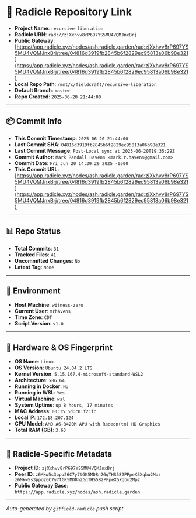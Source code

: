 # 🔗 Radicle Repository Link

- **Project Name**: `recursive-liberation`
- **Radicle URN**: `rad://zjXxhvv8rP697YS5MU4VQMJnxBrj`
- **Public Gateway**: [https://app.radicle.xyz/nodes/ash.radicle.garden/rad:zjXxhvv8rP697YS5MU4VQMJnxBrj/tree/04816d3919fb2845b6f2829ec95813a06b98e321](https://app.radicle.xyz/nodes/ash.radicle.garden/rad:zjXxhvv8rP697YS5MU4VQMJnxBrj/tree/04816d3919fb2845b6f2829ec95813a06b98e321)
- **Local Repo Path**: `/mnt/c/fieldcraft/recursive-liberation`
- **Default Branch**: `master`
- **Repo Created**: `2025-06-20 21:44:00`

---

## 📦 Commit Info

- **This Commit Timestamp**: `2025-06-20 21:44:00`
- **Last Commit SHA**: `04816d3919fb2845b6f2829ec95813a06b98e321`
- **Last Commit Message**: `Post-Local sync at 2025-06-20T19:35:29Z`
- **Commit Author**: `Mark Randall Havens <mark.r.havens@gmail.com>`
- **Commit Date**: `Fri Jun 20 14:39:29 2025 -0500`
- **This Commit URL**: [https://app.radicle.xyz/nodes/ash.radicle.garden/rad:zjXxhvv8rP697YS5MU4VQMJnxBrj/tree/04816d3919fb2845b6f2829ec95813a06b98e321](https://app.radicle.xyz/nodes/ash.radicle.garden/rad:zjXxhvv8rP697YS5MU4VQMJnxBrj/tree/04816d3919fb2845b6f2829ec95813a06b98e321)

---

## 📊 Repo Status

- **Total Commits**: `31`
- **Tracked Files**: `41`
- **Uncommitted Changes**: `No`
- **Latest Tag**: `None`

---

## 🧭 Environment

- **Host Machine**: `witness-zero`
- **Current User**: `mrhavens`
- **Time Zone**: `CDT`
- **Script Version**: `v1.0`

---

## 🧬 Hardware & OS Fingerprint

- **OS Name**: `Linux`
- **OS Version**: `Ubuntu 24.04.2 LTS`
- **Kernel Version**: `5.15.167.4-microsoft-standard-WSL2`
- **Architecture**: `x86_64`
- **Running in Docker**: `No`
- **Running in WSL**: `Yes`
- **Virtual Machine**: `wsl`
- **System Uptime**: `up 8 hours, 17 minutes`
- **MAC Address**: `00:15:5d:c0:f2:fc`
- **Local IP**: `172.18.207.124`
- **CPU Model**: `AMD A6-3420M APU with Radeon(tm) HD Graphics`
- **Total RAM (GB)**: `3.63`

---

## 🌱 Radicle-Specific Metadata

- **Project ID**: `zjXxhvv8rP697YS5MU4VQMJnxBrj`
- **Peer ID**: `z6Mkw5s3ppo26C7y7tGK5MD8n2GqTHS582PPpeX5Xqbu2Mpz
z6Mkw5s3ppo26C7y7tGK5MD8n2GqTHS582PPpeX5Xqbu2Mpz`
- **Public Gateway Base**: `https://app.radicle.xyz/nodes/ash.radicle.garden`

---

_Auto-generated by `gitfield-radicle` push script._
